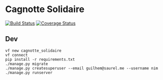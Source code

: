 # Cagnotte Solidaire
[![Build Status](https://travis-ci.org/nim65s/cagnotte_solidaire.svg?branch=master)](https://travis-ci.org/nim65s/cagnotte_solidaire)
[![Coverage Status](https://coveralls.io/repos/github/nim65s/cagnotte_solidaire/badge.svg?branch=master)](https://coveralls.io/github/nim65s/cagnotte_solidaire?branch=master)


## Dev
```
vf new cagnotte_solidaire
vf connect
pip install -r requirements.txt
./manage.py migrate
./manage.py createsuperuser --email guilhem@saurel.me --username nim
./manage.py runserver
```
